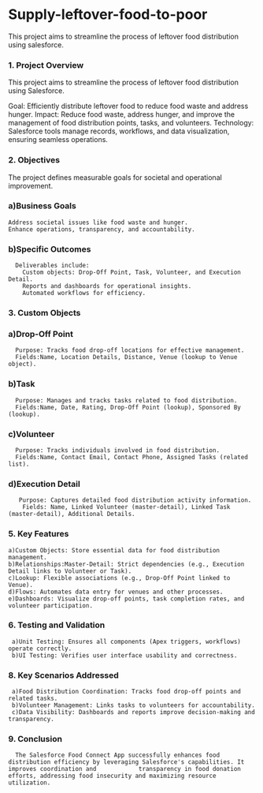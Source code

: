 # Supply-leftover-food-to-poor
This project aims to streamline the process of leftover food distribution using salesforce.
### 1. Project Overview
This project aims to streamline the process of leftover food distribution using Salesforce.

Goal: Efficiently distribute leftover food to reduce food waste and address hunger.
Impact: Reduce food waste, address hunger, and improve the management of food distribution points, tasks, and volunteers.
Technology: Salesforce tools manage records, workflows, and data visualization, ensuring seamless operations.

### 2. Objectives
The project defines measurable goals for societal and operational improvement.
### a)Business Goals
    Address societal issues like food waste and hunger.
    Enhance operations, transparency, and accountability.
### b)Specific Outcomes
      Deliverables include:
        Custom objects: Drop-Off Point, Task, Volunteer, and Execution Detail.
        Reports and dashboards for operational insights.
        Automated workflows for efficiency.
        
### 3. Custom Objects
  ### a)Drop-Off Point
      Purpose: Tracks food drop-off locations for effective management.
      Fields:Name, Location Details, Distance, Venue (lookup to Venue object).
 ### b)Task
      Purpose: Manages and tracks tasks related to food distribution.
      Fields:Name, Date, Rating, Drop-Off Point (lookup), Sponsored By (lookup).
  ### c)Volunteer
      Purpose: Tracks individuals involved in food distribution.
      Fields:Name, Contact Email, Contact Phone, Assigned Tasks (related list).
  ### d)Execution Detail
       Purpose: Captures detailed food distribution activity information.
        Fields: Name, Linked Volunteer (master-detail), Linked Task (master-detail), Additional Details.
   
### 5. Key Features
    a)Custom Objects: Store essential data for food distribution management.
    b)Relationships:Master-Detail: Strict dependencies (e.g., Execution Detail links to Volunteer or Task).
    c)Lookup: Flexible associations (e.g., Drop-Off Point linked to Venue).
    d)Flows: Automates data entry for venues and other processes.
    e)Dashboards: Visualize drop-off points, task completion rates, and volunteer participation.

### 6. Testing and Validation
     a)Unit Testing: Ensures all components (Apex triggers, workflows) operate correctly.
     b)UI Testing: Verifies user interface usability and correctness.
   
### 8. Key Scenarios Addressed
     a)Food Distribution Coordination: Tracks food drop-off points and related tasks.
     b)Volunteer Management: Links tasks to volunteers for accountability.
     c)Data Visibility: Dashboards and reports improve decision-making and transparency.
   
### 9. Conclusion
      The Salesforce Food Connect App successfully enhances food distribution efficiency by leveraging Salesforce's capabilities. It improves coordination and            transparency in food donation efforts, addressing food insecurity and maximizing resource utilization.

